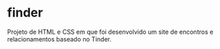 # finder
Projeto de HTML e CSS em que foi desenvolvido um site de encontros e relacionamentos baseado no Tinder.
